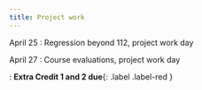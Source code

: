```yaml
---
title: Project work
---
```


April 25
: Regression beyond 112, project work day

April 27
: Course evaluations, project work day

: **Extra Credit 1 and 2 due**{: .label .label-red }